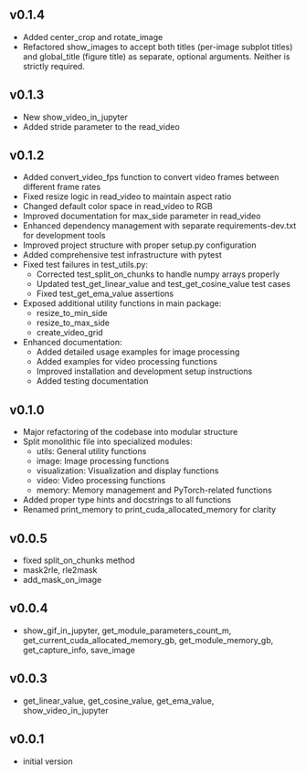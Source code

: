 v0.1.4
-------
- Added center_crop and rotate_image
- Refactored show_images to accept both titles (per-image subplot titles) and global_title (figure title) as separate, optional arguments. Neither is strictly required.

v0.1.3
-------
- New show_video_in_jupyter
- Added stride parameter to the read_video

v0.1.2
-------
- Added convert_video_fps function to convert video frames between different frame rates
- Fixed resize logic in read_video to maintain aspect ratio
- Changed default color space in read_video to RGB
- Improved documentation for max_side parameter in read_video
- Enhanced dependency management with separate requirements-dev.txt for development tools
- Improved project structure with proper setup.py configuration
- Added comprehensive test infrastructure with pytest
- Fixed test failures in test_utils.py:
  - Corrected test_split_on_chunks to handle numpy arrays properly
  - Updated test_get_linear_value and test_get_cosine_value test cases
  - Fixed test_get_ema_value assertions
- Exposed additional utility functions in main package:
  - resize_to_min_side
  - resize_to_max_side
  - create_video_grid
- Enhanced documentation:
  - Added detailed usage examples for image processing
  - Added examples for video processing functions
  - Improved installation and development setup instructions
  - Added testing documentation

v0.1.0
-------
- Major refactoring of the codebase into modular structure
- Split monolithic file into specialized modules:
  - utils: General utility functions
  - image: Image processing functions
  - visualization: Visualization and display functions
  - video: Video processing functions
  - memory: Memory management and PyTorch-related functions
- Added proper type hints and docstrings to all functions
- Renamed print_memory to print_cuda_allocated_memory for clarity

v0.0.5
-------
- fixed split_on_chunks method
- mask2rle, rle2mask
- add_mask_on_image


v0.0.4
-------
- show_gif_in_jupyter, get_module_parameters_count_m, get_current_cuda_allocated_memory_gb, get_module_memory_gb, get_capture_info, save_image


v0.0.3
-------
- get_linear_value, get_cosine_value, get_ema_value, show_video_in_jupyter


v0.0.1
-------
- initial version
